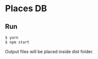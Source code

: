 # Places DB

## Run

```bash
$ yarn
$ npm start
```

Output files will be placed inside dist folder.